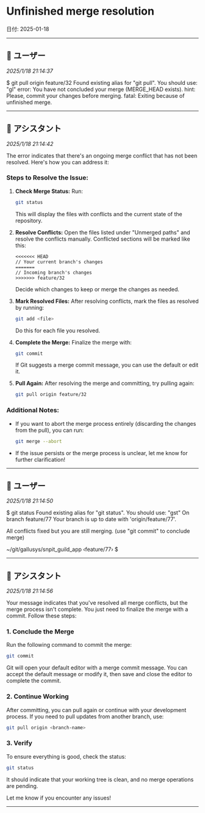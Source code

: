 # Unfinished merge resolution

日付: 2025-01-18

---

## 👤 ユーザー
*2025/1/18 21:14:37*

$ git pull origin feature/32
Found existing alias for "git pull". You should use: "gl"
error: You have not concluded your merge (MERGE\_HEAD exists).
hint: Please, commit your changes before merging.
fatal: Exiting because of unfinished merge.

---

## 🤖 アシスタント
*2025/1/18 21:14:42*

The error indicates that there's an ongoing merge conflict that has not been resolved. Here's how you can address it:

### Steps to Resolve the Issue:

1. **Check Merge Status:**
   Run:
   ```bash
   git status
   ```
   This will display the files with conflicts and the current state of the repository.

2. **Resolve Conflicts:**
   Open the files listed under "Unmerged paths" and resolve the conflicts manually. Conflicted sections will be marked like this:
   ```plaintext
   <<<<<<< HEAD
   // Your current branch's changes
   =======
   // Incoming branch's changes
   >>>>>>> feature/32
   ```

   Decide which changes to keep or merge the changes as needed.

3. **Mark Resolved Files:**
   After resolving conflicts, mark the files as resolved by running:
   ```bash
   git add <file>
   ```
   Do this for each file you resolved.

4. **Complete the Merge:**
   Finalize the merge with:
   ```bash
   git commit
   ```
   If Git suggests a merge commit message, you can use the default or edit it.

5. **Pull Again:**
   After resolving the merge and committing, try pulling again:
   ```bash
   git pull origin feature/32
   ```

### Additional Notes:
- If you want to abort the merge process entirely (discarding the changes from the pull), you can run:
  ```bash
  git merge --abort
  ```

- If the issue persists or the merge process is unclear, let me know for further clarification!

---

## 👤 ユーザー
*2025/1/18 21:14:50*

$ git status
Found existing alias for "git status". You should use: "gst"
On branch feature/77
Your branch is up to date with 'origin/feature/77'.

All conflicts fixed but you are still merging.
  (use "git commit" to conclude merge)

~/git/gallusys/snpit\_guild\_app  ‹feature/77› $

---

## 🤖 アシスタント
*2025/1/18 21:14:56*

Your message indicates that you've resolved all merge conflicts, but the merge process isn't complete. You just need to finalize the merge with a commit. Follow these steps:

### 1. **Conclude the Merge**
Run the following command to commit the merge:

```bash
git commit
```

Git will open your default editor with a merge commit message. You can accept the default message or modify it, then save and close the editor to complete the commit.

### 2. **Continue Working**
After committing, you can pull again or continue with your development process. If you need to pull updates from another branch, use:

```bash
git pull origin <branch-name>
```

### 3. **Verify**
To ensure everything is good, check the status:

```bash
git status
```

It should indicate that your working tree is clean, and no merge operations are pending.

Let me know if you encounter any issues!

---
